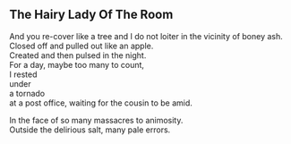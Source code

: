 The Hairy Lady Of The Room
--------------------------
And you re-cover like a tree and I do not loiter in the vicinity of boney ash.  
Closed off and pulled out like an apple.  
Created and then pulsed in the night.  
For a day, maybe too many to count,  
I rested  
under  
a tornado  
at a post office, waiting for the cousin to be amid.  
  
In the face of so many massacres to animosity.  
Outside the delirious salt, many pale errors.  
